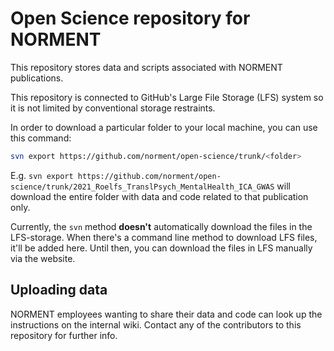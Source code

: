 # Open Science repository for NORMENT

This repository stores data and scripts associated with NORMENT publications.

This repository is connected to GitHub's Large File Storage (LFS) system so it is not limited by conventional storage restraints.

In order to download a particular folder to your local machine, you can use this command:

```bash
svn export https://github.com/norment/open-science/trunk/<folder>
```

E.g. `svn export https://github.com/norment/open-science/trunk/2021_Roelfs_TranslPsych_MentalHealth_ICA_GWAS` will download the entire folder with data and code related to that publication only. 

Currently, the `svn` method **doesn't** automatically download the files in the LFS-storage. When there's a command line method to download LFS files, it'll be added here. Until then, you can download the files in LFS manually via the website.

## Uploading data

NORMENT employees wanting to share their data and code can look up the instructions on the internal wiki. Contact any of the contributors to this repository for further info.
